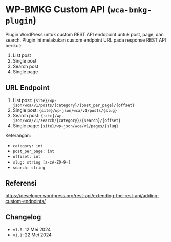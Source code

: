# WP-BMKG Custom API (`wca-bmkg-plugin`)
Plugin WordPress untuk custom REST API endopoint untuk post, page, dan search. Plugin ini melakukan custom endpoint URL pada response REST API berikut:
1. List post
2. Single post
3. Search post
4. Single page

## URL Endpoint
1. List post: `{site}/wp-json/wca/v1/posts/{category}/{post_per_page}/{offset}`
2. Single post: `{site}/wp-json/wca/v1/posts/{slug}`
3. Search post: `{site}/wp-json/wca/v1/search/{category}/{search}/{offset}`
4. Single page: `{site}/wp-json/wca/v1/pages/{slug}`

Keterangan:
- `category: int`
- `post_per_page: int`
- `offiset: int`
- `slug: string [a-zA-Z0-9-]`
- `search: string`

## Referensi
https://developer.wordpress.org/rest-api/extending-the-rest-api/adding-custom-endpoints/

## Changelog
- `v1.0`: 12 Mei 2024
- `v1.1`: 22 Mei 2024
